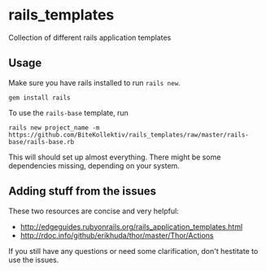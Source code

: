 rails_templates
===============

Collection of different rails application templates


## Usage

Make sure you have rails installed to run `rails new`.

    gem install rails

To use the `rails-base` template, run

    rails new project_name -m https://github.com/BiteKollektiv/rails_templates/raw/master/rails-base/rails-base.rb

This will should set up almost everything. There might be some dependencies missing, depending on your system.


## Adding stuff from the issues

These two resources are concise and very helpful:

 * http://edgeguides.rubyonrails.org/rails_application_templates.html
 * http://rdoc.info/github/erikhuda/thor/master/Thor/Actions

If you still have any questions or need some clarification, don't hestitate to use the issues.
